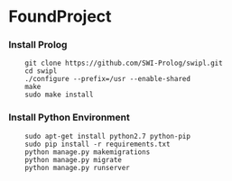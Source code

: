 # FoundProject

### Install Prolog

        git clone https://github.com/SWI-Prolog/swipl.git
        cd swipl
        ./configure --prefix=/usr --enable-shared
        make
        sudo make install

### Install Python Environment

        sudo apt-get install python2.7 python-pip
        sudo pip install -r requirements.txt
        python manage.py makemigrations
        python manage.py migrate
        python manage.py runserver